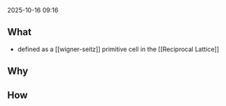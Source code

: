 2025-10-16 09:16
## What
- defined as a [[wigner-seitz]] primitive cell in the [[Reciprocal Lattice]]
## Why
## How

